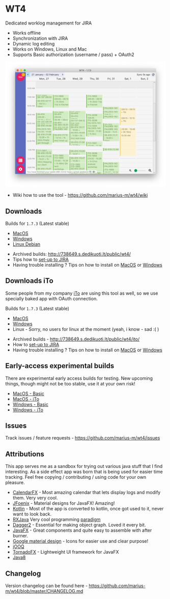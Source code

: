 # WT4

Dedicated worklog management for JIRA

* Works offline
* Synchronization with JIRA
* Dynamic log editing
* Works on Windows, Linux and Mac
* Supports Basic authorization (username / pass) + OAuth2

![Main view screenshot](imgs/main.png)

* Wiki how to use the tool - https://github.com/marius-m/wt4/wiki

## Downloads

Builds for `1.7.3` (Latest stable)

* [MacOS](http://738649.s.dedikuoti.lt/public/wt4/WT4-1.7.3.dmg)
* [Windows](http://738649.s.dedikuoti.lt/public/wt4/WT4-1.7.3.exe)
* [Linux Debian](http://738649.s.dedikuoti.lt/public/wt4/wt4-1.7.3.deb)

- Archived builds: http://738649.s.dedikuoti.lt/public/wt4/
- Tips how to [set-up to JIRA](https://github.com/marius-m/wt4/wiki/Set-up-Basic)
- Having trouble installing ? Tips on how to install on [MacOS](https://github.com/marius-m/wt4/wiki/Install-Mac) or [Windows](https://github.com/marius-m/wt4/wiki/Install-Win)
  
## Downloads iTo
Some people from my company [iTo](https://www.ito.lt/) are using this tool as well, so we use specially baked app with OAuth connection. 

Builds for `1.7.3` (Latest stable)

* [MacOS](http://738649.s.dedikuoti.lt/public/wt4/ito/WT4-1.7.3.dmg)
* [Windows](http://738649.s.dedikuoti.lt/public/wt4/ito/WT4-1.7.3.exe)
* Linux - Sorry, no users for linux at the moment (yeah, i know - sad :( )

- Archived builds - http://738649.s.dedikuoti.lt/public/wt4/ito/
- How to [set-up to JIRA](https://github.com/marius-m/wt4/wiki/Set-up-OAuth)
- Having trouble installing ? Tips on how to install on [MacOS](https://github.com/marius-m/wt4/wiki/Install-Mac) or [Windows](https://github.com/marius-m/wt4/wiki/Install-Win)

## Early-access experimental builds
There are experimental early access builds for testing. New upcoming things, though might not be too stable, use it at your own risk!

- [MacOS - Basic](http://738649.s.dedikuoti.lt/public/wt4/eap/WT4-1.7.3.dmg)
- [MacOS - iTo](http://738649.s.dedikuoti.lt/public/wt4/ito/eap/WT4-1.7.3.dmg)
- [Windows - Basic](http://738649.s.dedikuoti.lt/public/wt4/eap/WT4-1.7.0.exe)
- [Windows - iTo](http://738649.s.dedikuoti.lt/public/wt4/ito/eap/WT4-1.7.0.exe)

## Issues

Track issues / feature requests - https://github.com/marius-m/wt4/issues

## Attributions

This app serves me as a sandbox for trying out various java stuff that I find interesting. As a side effect app was born that is being used for easier time tracking. 
Feel free copying / contributing / using code for your own pleasure. 

* [CalendarFX](https://github.com/dlemmermann/CalendarFX) - Most amazing calendar that lets display logs and modify them. Very very cool.
* [JFoenix](http://www.jfoenix.com/) - Material designs for JavaFX! Amazing!
* [Kotlin](https://kotlinlang.org/) - Most of the app is converted to kotlin, once got used to it, never want to look back. 
* [RXJava](https://github.com/ReactiveX/RxJava) Very cool programming [paradigm](http://reactivex.io/)
* [Dagger2](https://github.com/google/dagger) - Essential for making object graph. Loved it every bit.
* [JavaFX](http://docs.oracle.com/javase/8/javase-clienttechnologies.htm) - Great components and quite easy to assemble with after burner.
* [Google material design](https://design.google.com/icons/) - Icons for easier use and clear purpose!
* [jOOQ](https://www.jooq.org/)
* [TornadoFX]() - Lightweight UI framework for JavaFX
* [Java8](http://www.oracle.com/technetwork/java/javase/overview/java8-2100321.html)

## Changelog

Version changelog can be found here - https://github.com/marius-m/wt4/blob/master/CHANGELOG.md
